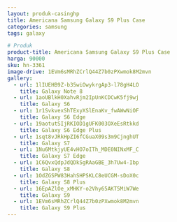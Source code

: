 ```yaml
---
layout: produk-casinghp
title: Americana Samsung Galaxy S9 Plus Case
categories: samsung
tags: galaxy

# Produk
product-title: Americana Samsung Galaxy S9 Plus Case
harga: 90000
sku: hn-3361
image-drive: 1EVm6sMRhZCrlQ44Z7b0zPXwmok8M2mvn
gallery:
  - url: 1lIUEHB9Z-b35wiOwykrgAp3-l78gH4LO
    title: Galaxy Note 8
  - url: 1aoUBlkH0XahvRjm2IpUnKCDCwK5fj9wj
    title: Galaxy S6
  - url: 1r1SvkvexShTExyXSlEnaKv_fwAWwNiOF
    title: Galaxy S6 Edge
  - url: 19aotutSIjRKIOD1gUFK003OXeEsRtkkd
    title: Galaxy S6 Edge Plus
  - url: 1sqt8vJRkHpZI6fCGuaX09s3m9CjnghUT
    title: Galaxy S7
  - url: 1Nu6MtkjyUE4vHO7oITh_MDE0NINxMF_C
    title: Galaxy S7 Edge
  - url: 1C6QvxQdpJdQDkSgRAaGBE_3h7Uw4-Ibp
    title: Galaxy S8
  - url: 1OdZGSPW83HahSHPSKLC8eUCGM-sDoX0c
    title: Galaxy S8 Plus
  - url: 16EpAZlOe_xMHKY-o2Vhy65AKT5MiW7We
    title: Galaxy S9
  - url: 1EVm6sMRhZCrlQ44Z7b0zPXwmok8M2mvn
    title: Galaxy S9 Plus
---
```

